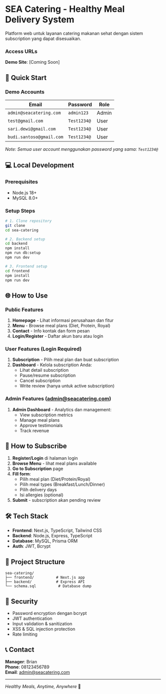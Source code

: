 # SEA Catering - Healthy Meal Delivery System

Platform web untuk layanan catering makanan sehat dengan sistem subscription yang dapat disesuaikan.

### Access URLs
**Demo Site**: [Coming Soon]

## 🚀 Quick Start

### Demo Accounts
| Email | Password | Role |
|-------|----------|------|
| `admin@seacatering.com` | `admin123` | Admin |
| `test@gmail.com` | `Test1234@` | User |
| `sari.dewi@gmail.com` | `Test1234@` | User |
| `budi.santoso@gmail.com` | `Test1234@` | User |

*Note: Semua user account menggunakan password yang sama: `Test1234@`*

## 💻 Local Development

### Prerequisites
- Node.js 18+
- MySQL 8.0+

### Setup Steps
```bash
# 1. Clone repository
git clone
cd sea-catering

# 2. Backend setup
cd backend
npm install
npm run db:setup
npm run dev

# 3. Frontend setup
cd frontend
npm install
npm run dev
```

## 🌐 How to Use

### Public Features
1. **Homepage** - Lihat informasi perusahaan dan fitur
2. **Menu** - Browse meal plans (Diet, Protein, Royal)
3. **Contact** - Info kontak dan form pesan
4. **Login/Register** - Daftar akun baru atau login

### User Features (Login Required)
1. **Subscription** - Pilih meal plan dan buat subscription
2. **Dashboard** - Kelola subscription Anda:
   - Lihat detail subscription
   - Pause/resume subscription
   - Cancel subscription
   - Write review (hanya untuk active subscription)

### Admin Features (admin@seacatering.com)
1. **Admin Dashboard** - Analytics dan management:
   - View subscription metrics
   - Manage meal plans
   - Approve testimonials
   - Track revenue

## 📱 How to Subscribe

1. **Register/Login** di halaman login
2. **Browse Menu** - lihat meal plans available
3. **Go to Subscription** page
4. **Fill form**:
   - Pilih meal plan (Diet/Protein/Royal)
   - Pilih meal types (Breakfast/Lunch/Dinner)
   - Pilih delivery days
   - Isi allergies (optional)
5. **Submit** - subscription akan pending review


## 🛠️ Tech Stack

- **Frontend**: Next.js, TypeScript, Tailwind CSS
- **Backend**: Node.js, Express, TypeScript
- **Database**: MySQL, Prisma ORM
- **Auth**: JWT, Bcrypt

## 📂 Project Structure

```
sea-catering/
├── frontend/          # Next.js app
├── backend/           # Express API
└── schema.sql          # Database dump
```

## 🔐 Security

- Password encryption dengan bcrypt
- JWT authentication
- Input validation & sanitization
- XSS & SQL injection protection
- Rate limiting

## 📞 Contact

**Manager**: Brian  
**Phone**: 08123456789  
**Email**: admin@seacatering.com

---

*Healthy Meals, Anytime, Anywhere* 🥗
